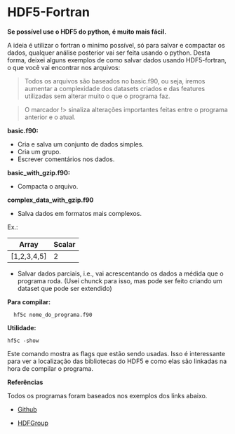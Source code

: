 # HDF5-Fortran

  **Se possível use o HDF5 do python, é muito mais fácil.**

  A ideia é utilizar o fortran o minímo possível, só para salvar e compactar os dados, qualquer
análise posterior vai ser feita usando o python. Desta forma, deixei alguns exemplos de como
salvar dados usando HDF5-fortran, o que você vai encontrar nos arquivos:

> Todos os arquivos são baseados no basic.f90, ou seja, iremos aumentar a complexidade
> dos datasets criados e das features utilizadas sem alterar muito o que o programa faz.

  > O marcador !> sinaliza alterações importantes feitas entre o programa anterior e o atual.

**basic.f90:**

- Cria e salva um conjunto de dados simples.
- Cria um grupo.
- Escrever comentários nos dados.

**basic_with_gzip.f90:**

- Compacta o arquivo.

**complex_data_with_gzip.f90**

- Salva dados em formatos mais complexos.

Ex.:

| Array  | Scalar |
| ------------- | ------------- |
| [1,2,3,4,5]  | 2 |

- Salvar dados parciais, i.e., vai acrescentando os dados a médida que o programa roda.
(Usei chunck para isso, mas pode ser feito criando um dataset que pode ser extendido)

 **Para compilar:**

```
  hf5c nome_do_programa.f90
```

 **Utilidade:**

```
hf5c -show
```

 Este comando mostra as flags que estão sendo usadas. Isso é interessante para
ver a localização das bibliotecas do HDF5 e como elas são linkadas na hora de compilar o programa. 

**Referências**

  Todos os programas foram baseados nos exemplos dos links abaixo.

- [Github](https://github.com/mokus0/hdf5/tree/master/fortran/examples)

- [HDFGroup](https://support.hdfgroup.org/HDF5/examples/api-fortran.html)

